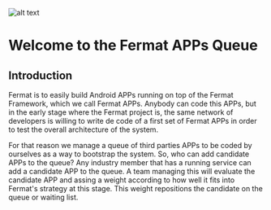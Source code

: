 ![alt text](https://github.com/bitDubai/media-kit/blob/master/MediaKit/Fermat%20Branding/Fermat%20Logotype/Fermat_Logo_3D.png "Fermat Logo")

# Welcome to the Fermat APPs Queue

## Introduction

Fermat is to easily build Android APPs running on top of the Fermat Framework, which we call Fermat APPs. Anybody can code this APPs, but in the early stage where the Fermat project is, the same network of developers is willing to write de code of a first set of Fermat APPs in order to test the overall architecture of the system.

For that reason we manage a queue of third parties APPs to be coded by ourselves as a way to bootstrap the system. So, who can add candidate APPs to the queue? Any industry member that has a running service can add a candidate APP to the queue. A team managing this will evaluate the candidate APP and assing a weight according to how well it fits into Fermat's strategy at this stage. This weight repositions the candidate on the queue or waiting list. 
